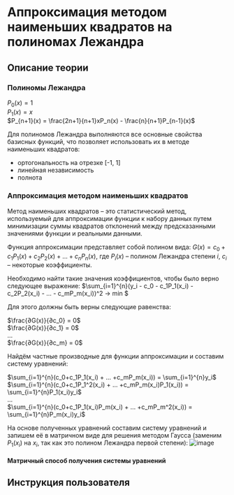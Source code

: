 # Аппроксимация методом наименьших квадратов на полиномах Лежандра
## Описание теории
### Полиномы Лежандра
$P_0(x) = 1$ \
$P_1(x) = x$ \
$P_{n+1}(x) = \frac{2n+1}{n+1}xP_n(x) - \frac{n}{n+1}P_{n-1}(x)$ 

Для полиномов Лежандра выполняются все основные свойства базисных функций, что позволяет использовать их в методе наименьших квадратов:
- ортогональность на отрезке [-1, 1]
- линейная независимость
- полнота

### Аппроксимация методом наименьших квадратов
Метод наименьших квадратов – это статистический метод, используемый для аппроксимации функции к набору данных путем минимизации суммы квадратов отклонений между предсказанными значениями функции и реальными данными.

Функция аппроксимации представляет собой полином вида: 
$G(x)=c_0+c_1P_1(x)+c_2P_2(x)+ ... +c_nP_n(x)$, где $P_i(x)$ – полином Лежандра степени $i$,  $c_i$ – некоторые коэффициенты.

Необходимо найти такие значения коэффициентов, чтобы было верно следующее выражение:
$\sum_{i=1}^{n}(y_i - c_0 - c_1P_1(x_i) - c_2P_2(x_i) - ... - c_mP_m(x_i))^2 → min $

Для этого должны быть верны следующие равенства:

$\frac{∂G(x)}{∂c_0} = 0$ \
$\frac{∂G(x)}{∂c_1} = 0$ \
... \
$\frac{∂G(x)}{∂c_m} = 0$ 

Найдём частные производные для функции аппроксимации и составим систему уравнений:

$\sum_{i=1}^{n}(c_0+c_1P_1(x_i) + ... +c_mP_m(x_i)) = \sum_{i=1}^{n}y_i$ \
$\sum_{i=1}^{n}(c_0+c_1P_1^2(x_i) + ... +c_mP_m(x_i)P_1(x_i)) = \sum_{i=1}^{n}P_1(x_i)y_i$ \
... \
$\sum_{i=1}^{n}(c_0+c_1P_1(x_i)P_m(x_i) + ... +c_mP_m^2(x_i)) = \sum_{i=1}^{n}P_m(x_i)y_i$

На основе полученных уравнений составим систему уравнений и запишем её в матричном виде для решения методом Гаусса (заменим $P_1(x_i)$ на $x_i$, так как это полином Лежандра первой степени):
![image](https://github.com/OlgaRhythm/Legendre-approximation/assets/87225985/1db741d7-9138-4284-9150-a27872d0c41a)

#### Матричный способ получения системы уравнений


## Инструкция пользователя
